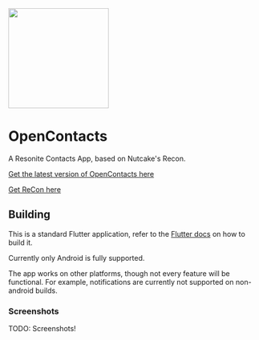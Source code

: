 <img src="https://raw.githubusercontent.com/Mrdabup/OpenContacts/refs/heads/dev/assets/images/logo512.png" width="200"/>

# OpenContacts

A Resonite Contacts App, based on Nutcake's Recon.

[Get the latest version of OpenContacts here](https://git.mrdab.vore.media/ThatOneJackalGuy/OpenContacts)

[Get ReCon here](https://github.com/Nutcake/ReCon)


## Building

This is a standard Flutter application, refer to the [Flutter docs](https://docs.flutter.dev/get-started/install) on how to build it.

Currently only Android is fully supported.

The app works on other platforms, though not every feature will be functional.
For example, notifications are currently not supported on non-android builds.

### Screenshots
TODO: Screenshots!

<!--<img src="https://github.com/Nutcake/ReCon/assets/10452593/a46ccf8a-0a9f-4518-98e6-84fad2d7bf26" width=198/> <img src="https://github.com/Nutcake/ReCon/assets/10452593/5d158f58-cd27-4a68-abf3-9068e92b6a82" width=198/> <img src="https://github.com/Nutcake/ReCon/assets/10452593/f2ce95ef-e513-46cb-9654-31e74cdc7c09" width=198/> <img src="https://github.com/Nutcake/ReCon/assets/10452593/58ef5e5e-1b53-4a47-92f8-bcbcba7a1e86" width=198/>-->